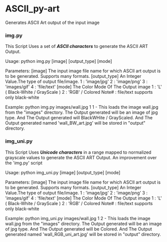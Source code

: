 # ASCII_py-art
Generates ASCII Art output of the input image

### img.py
This Script Uses a set of *__ASCII characters__* to generate the ASCII ART Output.
	
Usage:
	python img.py [image] [output_type] [mode]

Parameters:
	[image]         The input image file name for which ASCII art output is to be generated. Supports many formats.
	[output_type]   An Integer Value.The type of output file/image.
    	            1 : 'image/jpg'
        	        2 : 'image/png'
            	    3 : 'images/gif'
                	4 : 'file/text'
	[mode]          The Color Mode Of The Output image
    	            1 : 'L' ( Black-White / GrayScale )
        	        2 : 'RGB' / Colored
    	            Note# : file/text supports only black-white

Example:
	python img.py images/wall.jpg 1 1
		- This loads the image wall.jpg from the "images" directory.
		   The Output generated will be an image of jpg type.
		   And The Output generated will BlackWHite / GrayScaled.
		   And The Output generated named 'wall_BW_art.jpg' will be stored in "output" directory.

### img_uni.py
This Script Uses *__Unicode characters__* in a range mapped to normalized grayscale values to generate the ASCII ART Output.
An improvement over the 'img.py' script

Usage:
	python img_uni.py [image] [output_type] [mode]

Parameters:
	[image]         The input image file name for which ASCII art output is to be generated. Supports many formats.
	[output_type]   An Integer Value.The type of output file/image.
					1 : 'image/jpg'
					2 : 'image/png'
					3 : 'images/gif'
					4 : 'file/text'
	[mode]          The Color Mode Of The Output image
					1 : 'L' ( Black-White / GrayScale )
					2 : 'RGB' / Colored
					Note# : file/text supports only black-white

Example:
	python img_uni.py images/wall.jpg 1 2
	 - This loads the image wall.jpg from the "images" directory.
	   The Output generated will be an image of jpg type.
	   And The Output generated will be Colored.
	   And The Output generated named 'wall_RGB_uni_art.jpg' will be stored in "output" directory.
